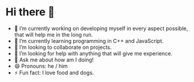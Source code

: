 # Hi there 👋
- 🔭 I’m currently working on developing myself in every aspect possible, that will help me in the long run. 
- 🌱 I’m currently learning programming in C++ and JavaScript.
- 👯 I’m looking to collaborate on projects. 
- 🤔 I’m looking for help with anything that will give me experience.
- 💬 Ask me about how am I doing!
- 😄 Pronouns: he / him
- ⚡ Fun fact: I love food and dogs.
